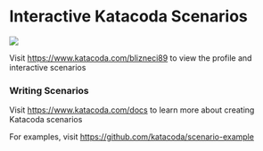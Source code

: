 # Interactive Katacoda Scenarios

[![](http://shields.katacoda.com/katacoda/blizneci89/count.svg)](https://www.katacoda.com/blizneci89 "Get your profile on Katacoda.com")

Visit https://www.katacoda.com/blizneci89 to view the profile and interactive scenarios

### Writing Scenarios
Visit https://www.katacoda.com/docs to learn more about creating Katacoda scenarios

For examples, visit https://github.com/katacoda/scenario-example
